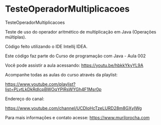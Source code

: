 # TesteOperadorMultiplicacoes
TesteOperadorMultiplicacoes

Teste de uso do operador aritmético de multiplicação em Java (Operações múltiplas).

Código feito utilizando o IDE Intellij IDEA.

Este código faz parte do Curso de programação com Java - Aula 002

Você pode assistir a aula acessando: https://youtu.be/hbkkYkyYL9A

Acompanhe todas as aulas do curso através da playlist:

https://www.youtube.com/playlist?list=PLvtLkDkRdIcpBWOqYPlRsWYGh4F1Msr0p

Endereço do canal:

https://www.youtube.com/channel/UCDloHcTzeLURD28m8GXyIWg

Para mais informações e contato acesse: https://www.murilorocha.com
